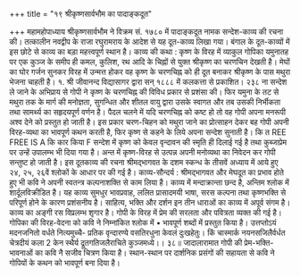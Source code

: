 +++
title = "१९ श्रीकृष्णसार्वभौम का पादाङ्कदूत"

+++
महामहोपाध्याय श्रीकृष्णसार्वभौम ने विक्रम सं. १७८० में पादाङ्कदूत नामक सन्देश-काव्य की रचना की। तत्कालीन नवद्वीप के राजा रघुरामराय के आदेश से यह दूत-काव्य लिखा गया। बंगाल के दूत-काव्यों में इस छोटे से काव्य का बड़ा महत्त्वपूर्ण स्थान
है।
काव्य की कथा : कृष्ण के विरह में व्याकुल गोपिका यमुनातह पर एक कुञ्ज के समीप ही कमल, कुलिश, रथ आदि के चिह्नों से युक्त श्रीकृष्ण का चरणचिन देखती है। मेघों का घोर गर्जन सुनकर विरह में उन्मत्त होकर वह कृष्ण के चरणचिह्न को ही दूत बनाकर श्रीकृष्ण के पास मथुरा भेजना चाहती है।
१. श्री जीवानन्द विद्यासागर द्वारा सन् १८८८ में कलकत्ता से प्रकाशित।
२३८
ना सन्देश ले जाने के अभिप्राय से गोपी ने कृष्ण के चरणचिह्न की विविध प्रकार से प्रशंसा की। फिर यमुना के तट से मथुरा तक के मार्ग की मनोज्ञता, सुगन्धित और शीतल वायु द्वारा उसके स्वागत और तब उसकी निर्भीकता तथा सामर्थ्य का सहृदयपूर्ण वर्णन है। पैदल चलने में यदि चरणचिह्न को कष्ट हो तो वह गोपी अपना मनरूपी अश्व देने को प्रस्तुत हो जाती है। इस प्रकार चरण-चिहन को मथुरा जाने का प्रोत्साहन देकर बह गोपी अपनी विरह-व्यथा का भावपूर्ण कथन करती है, फिर कृष्ण से कहने के लिये अपना सन्देश सुनाती है। कि त REE FREE IS A कि कार किया F
सन्देश में कृष्ण को केवल वृन्दावन की स्मृति ही दिलाई गई है तथा कुब्जाप्रेम पर उन्हें उपालम्भ भी दिया गया है। अन्त में कृष्ण-विरह से उत्पन्न अपनी मनोव्यथा का निवेदन कर गोपी सन्तुष्ट हो जाती है। इस दूतकाव्य की रचना श्रीमद्भागवत के दशम स्कन्ध के तीसवें अध्याय में आये हुए २४, २५, २६वें श्लोकों के आधार पर की गई है।
काव्य-सौन्दर्य : श्रीमद्भागवत और मेघदूत का प्रभाव होते हुए भी कवि ने अपनी स्वतन्त्र कल्पनाशक्ति से काम लिया है। काव्य में मन्दाक्रान्ता छन्द है, अन्तिम श्लोक में शार्दूलविक्रीडित है। यह काव्य सुमधुर भावप्रवाह, ललित प्रासादमयी भाषा, सरस कल्पना तथा कृष्णभक्ति से परिपूर्ण होने के कारण प्रशंसनीय है। साहित्य, भक्ति और दर्शन इन तीन धाराओं का काव्य में अपूर्व संगम है।
काव्य का अङ्गी रस विप्रलम्भ शृगार है। गोपी के विरह में प्रेम की सरलता और पवित्रता व्यक्त की गई है। गोपिका की विरह-वेदना को कवि ने निम्नांकित श्लोक में
• भावपूर्ण शब्दों में प्रस्तुत किया है।
उत्तप्तोऽयं मदनजनितो वर्धते नित्यमुच्चै- प्रतिक वृन्दारण्ये वसतिरधुना केवलं दुःखहेतुः।
किं चास्मार्क नयनसजिलैर्वर्धत चेत्रदीयं कला 2
केन स्थैर्य द्रूतगतिजलैराचिते कुञ्जमध्ये।। ३८॥ जादालारामात गोपी की प्रेम-भक्ति-भावनाओं का कवि नै सजीव चित्रण किया है। स्थान-स्थान पर दार्शनिक प्रसंगों की सहायता से कवि ने गोपियों के कथन को भावपूर्ण बना दिया है।